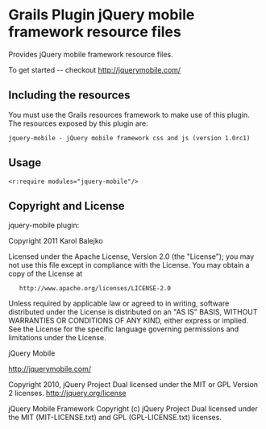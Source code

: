 Grails Plugin jQuery mobile framework resource files
====================================================

Provides jQuery mobile framework resource files.

To get started -- checkout http://jquerymobile.com/

Including the resources
------------------------

You must use the Grails resources framework to make use of this plugin. The resources exposed by this plugin are:

    jquery-mobile - jQuery mobile framework css and js (version 1.0rc1)

Usage
-----

    <r:require modules="jquery-mobile"/>

Copyright and License
---------------------

jquery-mobile plugin:

   Copyright 2011 Karol Balejko

   Licensed under the Apache License, Version 2.0 (the "License");
   you may not use this file except in compliance with the License.
   You may obtain a copy of the License at

       http://www.apache.org/licenses/LICENSE-2.0

   Unless required by applicable law or agreed to in writing, software
   distributed under the License is distributed on an "AS IS" BASIS,
   WITHOUT WARRANTIES OR CONDITIONS OF ANY KIND, either express or implied.
   See the License for the specific language governing permissions and
   limitations under the License.


jQuery Mobile

 http://jquerymobile.com/

 Copyright 2010, jQuery Project
 Dual licensed under the MIT or GPL Version 2 licenses.
 http://jquery.org/license

 jQuery Mobile Framework
 Copyright (c) jQuery Project
 Dual licensed under the MIT (MIT-LICENSE.txt) and GPL (GPL-LICENSE.txt) licenses.
